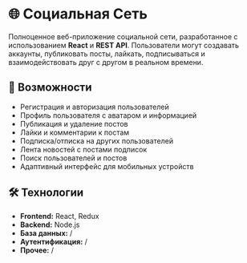 # 🌐 Социальная Сеть

Полноценное веб-приложение социальной сети, разработанное с использованием **React** и **REST API**. Пользователи могут создавать аккаунты, публиковать посты, лайкать, подписываться и взаимодействовать друг с другом в реальном времени.

## 🚀 Возможности

- Регистрация и авторизация пользователей
- Профиль пользователя с аватаром и информацией
- Публикация и удаление постов
- Лайки и комментарии к постам
- Подписка/отписка на других пользователей
- Лента новостей с постами подписок
- Поиск пользователей и постов
- Адаптивный интерфейс для мобильных устройств

## 🛠️ Технологии

- **Frontend:** React, Redux
- **Backend:** Node.js
- **База данных:** /
- **Аутентификация:** /
- **Прочее:** /
